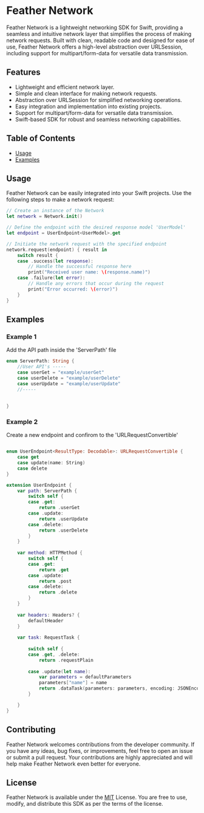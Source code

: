 # Feather Network
Feather Network is a lightweight networking SDK for Swift, providing a seamless and intuitive network layer that simplifies the process of making network requests. Built with clean, readable code and designed for ease of use, Feather Network offers a high-level abstraction over URLSession, including support for multipart/form-data for versatile data transmission.

## Features
- Lightweight and efficient network layer.
- Simple and clean interface for making network requests.
- Abstraction over URLSession for simplified networking operations.
- Easy integration and implementation into existing projects.
- Support for multipart/form-data for versatile data transmission.
- Swift-based SDK for robust and seamless networking capabilities.

## Table of Contents
- [Usage](#usage)
- [Examples](#examples)

## Usage
Feather Network can be easily integrated into your Swift projects. Use the following steps to make a network request:
``` swift
// Create an instance of the Network
let network = Network.init()

// Define the endpoint with the desired response model 'UserModel'
let endpoint = UserEndpoint<UserModel>.get

// Initiate the network request with the specified endpoint
network.request(endpoint) { result in
    switch result {
    case .success(let response):
        // Handle the successful response here
        print("Received user name: \(response.name)")
    case .failure(let error):
        // Handle any errors that occur during the request
        print("Error occurred: \(error)")
    }
}
```

## Examples

### Example 1
Add the API path inside the 'ServerPath' file
```swift
enum ServerPath: String {
    //User API's -----
    case userGet = "example/userGet"
    case userDelete = "example/userDelete"
    case userUpdate = "example/userUpdate"
    //-----
    
    
}
```
### Example 2
Create a new endpoint and confirom to the 'URLRequestConvertible'
``` swift

enum UserEndpoint<ResultType: Decodable>: URLRequestConvertible {
    case get
    case update(name: String)
    case delete
}

extension UserEndpoint {
    var path: ServerPath {
        switch self {
        case .get:
            return .userGet
        case .update:
            return .userUpdate
        case .delete:
            return .userDelete
        }
    }
    
    var method: HTTPMethod {
        switch self {
        case .get:
            return .get
        case .update:
            return .post
        case .delete:
            return .delete
        }
    }
    
    var headers: Headers? {
        defaultHeader
    }
    
    var task: RequestTask {
        
        switch self {
        case .get, .delete:
            return .requestPlain
            
        case .update(let name):
            var parameters = defaultParameters
            parameters["name"] = name
            return .dataTask(parameters: parameters, encoding: JSONEncoding.default)
        }

    }
}
```

## Contributing
Feather Network welcomes contributions from the developer community. If you have any ideas, bug fixes, or improvements, feel free to open an issue or submit a pull request. Your contributions are highly appreciated and will help make Feather Network even better for everyone.

## License
Feather Network is available under the [MIT](https://github.com/abdulazizSi/FeatherNetwork/blob/main/LICENSE) License. You are free to use, modify, and distribute this SDK as per the terms of the license.
